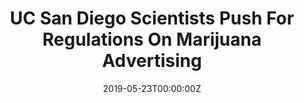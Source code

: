 ---
archived_link: https://web.archive.org/web/20210616174701/https://www.kpbs.org/news/2019/may/23/uc-san-diego-scientists-push-regulations-marijuana/
article: 'Listen to the Podcast Episode UC San Diego researchers are calling on the
  federal government to regulate marijuana advertisements. We''re sorry. This podcast
  episode is no longer available. Aired: May 23, 2019 | Transcript As the marijuana
  industry grows, so do marketing claims of health benefits from cannabis use. Now
  researchers at UC San Diego are warning against marijuana advertisements that boast
  health benefits, saying the claims are problematic and need to be independently
  verified. Related: UC San Diego Doctor Uses Cannabis To Treat Pain In a recent column
  in the Journal of the American Medical Association, John Ayers, Ph.D. a computational
  epidemiologist at UC San Diego, calls on government agencies to regulate the branding
  practices of cannabis retailers. In the column, Ayers referenced the national marijuana
  brand, MedMen, which has locations in San Diego. Health and medicine are implied
  in the name of this company, even though a majority of MedMens stores sell recreational
  marijuana. Billboards read, "Heal. Its Legal." The companys blog Ember: A Journal
  of Cannabis and Culture has an entire section dedicated to health, including a claim
  that marijuana ''can reduce anxiety, pain, and so much more,''" Ayers wrote. "The
  only health warnings included on the MedMen website are ''marijuana products impairs
  your ability to drive and operate machinery'' and that MedMen ''can not guarantee
  the accuracy of any marijuana information provided'' on its website." "These claims
  are reckless because there''s no substantial evidence showing that marijuana has
  any therapeutic benefit," Ayers said. He joined Midday Edition Thursday to talk
  about why he thinks marketing regulation is an urgent priority. Sign up for Today''s
  Top Stories newsletter Need help keeping up with the news that matters most? Get
  the day''s top news -- ranging from local to international -- straight to your inbox
  each weekday morning. Enter your email address KPBS Midday Edition is a daily radio
  news magazine keeping San Diego in the know on everything from politics to the arts.
  To view PDF documents, Download Acrobat Reader.'
date: '2019-05-23T00:00:00Z'
image:
  focal_point: Smart
original_link: https://www.kpbs.org/news/2019/may/23/uc-san-diego-scientists-push-regulations-marijuana/
summary: 'Listen to the Podcast Episode UC San Diego researchers are calling on the
  federal government to regulate marijuana advertisements. We''re sorry. This podcast
  episode is no longer available. Aired: May 23, 2019 | Transcript As the marijuana
  industry grows, so do marketing claims of health benefits from cannabis use. Now...'
title: UC San Diego Scientists Push For Regulations On Marijuana Advertising
---